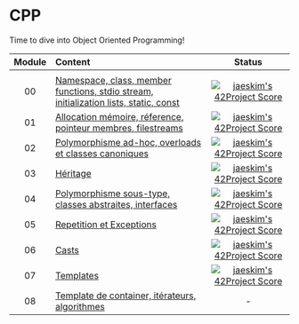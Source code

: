 # CPP

Time to dive into Object Oriented Programming!

|Module	|Content						|Status						|
|:-:	|:--								|:-:					|
|		|									|						|				|							|				|
|00		|[Namespace, class, member functions, stdio stream,<br/>initialization lists, static, const](./CPP00)				|[![jaeskim's 42Project Score](https://badge42.herokuapp.com/api/project/alesanto/libasm)](https://github.com/JaeSeoKim/badge42)	|
|01		|[Allocation mémoire, réference, pointeur membres, filestreams](./CPP01)			|[![jaeskim's 42Project Score](https://badge42.herokuapp.com/api/project/alesanto/libasm)](https://github.com/JaeSeoKim/badge42)	|
|02		|[Polymorphisme ad-hoc, overloads et classes canoniques](./CPP02)		|[![jaeskim's 42Project Score](https://badge42.herokuapp.com/api/project/alesanto/libasm)](https://github.com/JaeSeoKim/badge42)	|
|03		|[Héritage](./CPP03)								|[![jaeskim's 42Project Score](https://badge42.herokuapp.com/api/project/alesanto/libasm)](https://github.com/JaeSeoKim/badge42)	|
|04		|[Polymorphisme sous-type, classes abstraites, interfaces](./CPP04)					|[![jaeskim's 42Project Score](https://badge42.herokuapp.com/api/project/alesanto/libasm)](https://github.com/JaeSeoKim/badge42)						|
|05		|[Repetition et Exceptions](./CPP05)						|[![jaeskim's 42Project Score](https://badge42.herokuapp.com/api/project/alesanto/libasm)](https://github.com/JaeSeoKim/badge42)						|
|06		|[Casts](./CPP06)						|[![jaeskim's 42Project Score](https://badge42.herokuapp.com/api/project/alesanto/libasm)](https://github.com/JaeSeoKim/badge42)						|
|07		|[Templates](./CPP07)						|[![jaeskim's 42Project Score](https://badge42.herokuapp.com/api/project/alesanto/libasm)](https://github.com/JaeSeoKim/badge42)						|
|08		|[Template de container, itérateurs, algorithmes](./CPP08)						|-						|
